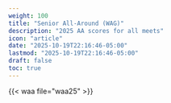 ```yaml
---
weight: 100
title: "Senior All-Around (WAG)"
description: "2025 AA scores for all meets"
icon: "article"
date: "2025-10-19T22:16:46-05:00"
lastmod: "2025-10-19T22:16:46-05:00"
draft: false
toc: true
---
```


{{< waa file="waa25" >}}